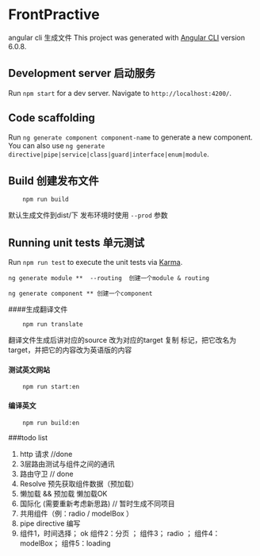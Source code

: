 # FrontPractive

angular cli 生成文件
This project was generated with [Angular CLI](https://github.com/angular/angular-cli) version 6.0.8.


## Development server  启动服务

Run `npm start` for a dev server. Navigate to `http://localhost:4200/`. 

## Code scaffolding

Run `ng generate component component-name` to generate a new component. 
You can also use `ng generate directive|pipe|service|class|guard|interface|enum|module`.

## Build  创建发布文件
```angular2html
    npm run build 
```
默认生成文件到dist/下
发布环境时使用 `--prod` 参数


## Running unit tests  单元测试

Run `npm run test` to execute the unit tests via [Karma](https://karma-runner.github.io).


  

```
ng generate module **  --routing  创建一个module & routing

ng generate component ** 创建一个component 

```

####生成翻译文件

```$xslt
    npm run translate 
```
翻译文件生成后讲对应的source 改为对应的target 
复制 <source/> 标记，把它改名为 target，并把它的内容改为英语版的内容

#### 测试英文网站
```$xslt
    npm run start:en
```
#### 编译英文
```$xslt
    npm run build:en
```

###todo list


1. http  请求  //done
2. 3层路由测试与组件之间的通讯
3. 路由守卫  // done
4. Resolve 预先获取组件数据（预加载）
5. 懒加载 && 预加载 懒加载OK
6. 国际化  (需要重新考虑新思路)  // 暂时生成不同项目
7. 共用组件（例：radio / modelBox ）
8. pipe directive 编写
9. 组件1，时间选择； ok
   组件2：分页 ； 
   组件3； radio ；
   组件4：modelBox；
   组件5：loading 




















